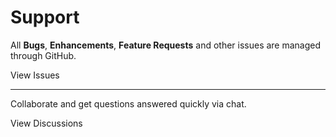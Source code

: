 # Support

All **Bugs**, **Enhancements**, **Feature Requests** and other issues are managed through GitHub.

<button-link url="https://github.com/flipboxfactory/craft-hubspot/issues">View Issues</button-link>

***

Collaborate and get questions answered quickly via chat.

<button-link url="https://gitter.im/flipboxfactory/craft-hubspot">View Discussions</button-link>